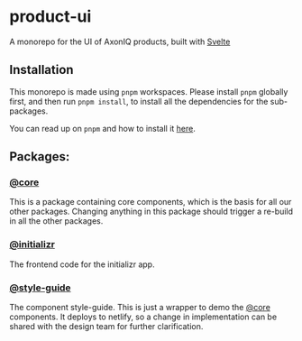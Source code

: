 # product-ui
A monorepo for the UI of AxonIQ products, built with [Svelte](https://svelte.dev/)

## Installation
This monorepo is made using `pnpm` workspaces. Please install `pnpm` globally first, and then run `pnpm install`, to install all the dependencies for the sub-packages.

You can read up on `pnpm` and how to install it [here](https://pnpm.io/installation).

## Packages:

### [@core](https://github.com/AxonIQ/product-ui/tree/master/packages/core)
This is a package containing core components, which is the basis for all our other packages. Changing anything in this package should trigger a re-build in all the other packages.

### [@initializr](https://github.com/AxonIQ/product-ui/tree/master/packages/initializr)
The frontend code for the initializr app.

### [@style-guide](https://github.com/AxonIQ/product-ui/tree/master/packages/style-guide)
The component style-guide. This is just a wrapper to demo the [@core](https://github.com/AxonIQ/product-ui/tree/master/packages/core) components. It deploys to netlify, so a change in implementation can be shared with the design team for further clarification.
